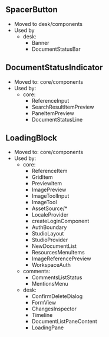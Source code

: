 ## SpacerButton

- Moved to desk/components
- Used by
  - desk:
    - Banner
    - DocumentStatusBar

## DocumentStatusIndicator

- Moved to: core/components
- Used by:
  - core:
    - ReferenceInput
    - SearchResultItemPreview
    - PaneItemPreview
    - DocumentStatusLine

## LoadingBlock

- Moved to: core/components
- Used by:
  - core:
    - ReferenceItem
    - GridItem
    - PreviewItem
    - ImagePreview
    - ImageToolInput
    - ImageTool
    - AssetSource/\*
    - LocaleProvider
    - createLoginComponent
    - AuthBoundary
    - StudioLayout
    - StudioProvider
    - NewDocumentList
    - ResourcesMenuItems
    - ImageReferencePreview
    - WorkspaceAuth
  - comments:
    - CommentsListStatus
    - MentionsMenu
  - desk:
    - ConfirmDeleteDialog
    - FormView
    - ChangesInspector
    - Timeline
    - DocumentListPaneContent
    - LoadingPane
